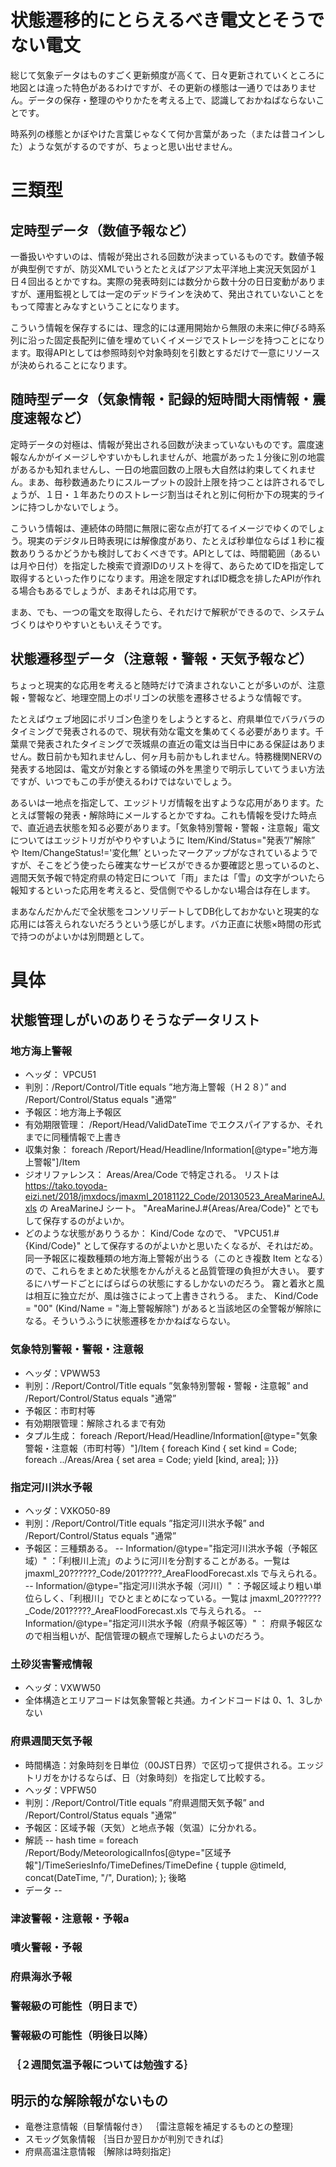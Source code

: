 # 状態遷移的にとらえるべき電文とそうでない電文

総じて気象データはものすごく更新頻度が高くて、日々更新されていくところに地図とは違った特色があるわけですが、その更新の様態は一通りではありません。データの保存・整理のやりかたを考える上で、認識しておかねばならないことです。

時系列の様態とかぼやけた言葉じゃなくて何か言葉があった（または昔コインした）ような気がするのですが、ちょっと思い出せません。

# 三類型
## 定時型データ（数値予報など）

一番扱いやすいのは、情報が発出される回数が決まっているものです。数値予報が典型例ですが、防災XMLでいうとたとえばアジア太平洋地上実況天気図が１日４回出るとかですね。実際の発表時刻には数分から数十分の日日変動がありますが、運用監視としては一定のデッドラインを決めて、発出されていないことをもって障害とみなすということになります。

こういう情報を保存するには、理念的には運用開始から無限の未来に伸びる時系列に沿った固定長配列に値を埋めていくイメージでストレージを持つことになります。取得APIとしては参照時刻や対象時刻を引数とするだけで一意にリソースが決められることになります。

##  随時型データ（気象情報・記録的短時間大雨情報・震度速報など）

定時データの対極は、情報が発出される回数が決まっていないものです。震度速報なんかがイメージしやすいかもしれませんが、地震があった１分後に別の地震があるかも知れませんし、一日の地震回数の上限も大自然は約束してくれません。まあ、毎秒数通あたりにスループットの設計上限を持つことは許されるでしょうが、１日・１年あたりのストレージ割当はそれと別に何桁か下の現実的ラインに持つしかないでしょう。

こういう情報は、連続体の時間に無限に密な点が打てるイメージでゆくのでしょう。現実のデジタル日時表現には解像度があり、たとえば秒単位ならば１秒に複数ありうるかどうかも検討しておくべきです。APIとしては、時間範囲（あるいは月や日付）を指定した検索で資源IDのリストを得て、あらためてIDを指定して取得するといった作りになります。用途を限定すればID概念を排したAPIが作れる場合もあるでしょうが、まあそれは応用です。

まあ、でも、一つの電文を取得したら、それだけで解釈ができるので、システムづくりはやりやすいともいえそうです。

## 状態遷移型データ（注意報・警報・天気予報など）

ちょっと現実的な応用を考えると随時だけで済まされないことが多いのが、注意報・警報など、地理空間上のポリゴンの状態を遷移させるような情報です。

たとえばウェブ地図にポリゴン色塗りをしようとすると、府県単位でバラバラのタイミングで発表されるので、現状有効な電文を集めてくる必要があります。千葉県で発表されたタイミングで茨城県の直近の電文は当日中にある保証はありません。数日前かも知れませんし、何ヶ月も前かもしれません。特務機関NERVの発表する地図は、電文が対象とする領域の外を黒塗りで明示していてうまい方法ですが、いつでもこの手が使えるわけではないでしょう。

あるいは一地点を指定して、エッジトリガ情報を出すような応用があります。たとえば警報の発表・解除時にメールするとかですね。これも情報を受けた時点で、直近過去状態を知る必要があります。「気象特別警報・警報・注意報」電文についてはエッジトリガがやりやすいように Item/Kind/Status="発表”/"解除” や Item/ChangeStatus!='変化無’ といったマークアップがなされているようですが、そこをどう使ったら確実なサービスができるか要確認と思っているのと、週間天気予報で特定府県の特定日について「雨」または「雪」の文字がついたら報知するといった応用を考えると、受信側でやるしかない場合は存在します。

まあなんだかんだで全状態をコンソリデートしてDB化しておかないと現実的な応用には答えられないだろうという感じがします。バカ正直に状態×時間の形式で持つのがよいかは別問題として。

# 具体

## 状態管理しがいのありそうなデータリスト

### 地方海上警報

- ヘッダ： VPCU51
- 判別：/Report/Control/Title equals ”地方海上警報（Ｈ２８）” and /Report/Control/Status equals "通常”
- 予報区：地方海上予報区
- 有効期限管理： /Report/Head/ValidDateTime でエクスパイアするか、それまでに同種情報で上書き
- 収集対象： foreach /Report/Head/Headline/Information[@type="地方海上警報"]/Item
- ジオリファレンス： Areas/Area/Code で特定される。
  リストは https://tako.toyoda-eizi.net/2018/jmxdocs/jmaxml_20181122_Code/20130523_AreaMarineAJ.xls の AreaMarineJ シート。
  "AreaMarineJ.#{Areas/Area/Code}" とでもして保存するのがよいか。
- どのような状態がありうるか：
  Kind/Code なので、 "VPCU51.#{Kind/Code}" として保存するのがよいかと思いたくなるが、それはだめ。
  同一予報区に複数種類の地方海上警報が出うる（このとき複数 Item となる）ので、これらをまとめた状態をかんがえると品質管理の負担が大きい。
  要するにハザードごとにばらばらの状態にするしかないのだろう。
  霧と着氷と風は相互に独立だが、風は強さによって上書きされうる。
  また、 Kind/Code = "00" (Kind/Name = "海上警報解除") があると当該地区の全警報が解除になる。そういうふうに状態遷移をかかねばならない。

### 気象特別警報・警報・注意報

- ヘッダ：VPWW53
- 判別：/Report/Control/Title equals ”気象特別警報・警報・注意報” and /Report/Control/Status equals "通常”
- 予報区：市町村等
- 有効期限管理：解除されるまで有効
- タプル生成：  foreach /Report/Head/Headline/Information[@type="気象警報・注意報（市町村等）"]/Item { foreach Kind { set kind = Code; foreach ../Areas/Area { set area = Code; yield [kind, area]; }}} 

### 指定河川洪水予報

- ヘッダ：VXKO50-89
- 判別：/Report/Control/Title equals ”指定河川洪水予報” and /Report/Control/Status equals "通常”
- 予報区：三種類ある。
-- Information/@type="指定河川洪水予報（予報区域）" ：「利根川上流」のように河川を分割することがある。一覧は jmaxml_20??????_Code/201?????_AreaFloodForecast.xls で与えられる。
-- Information/@type="指定河川洪水予報（河川）"  ：予報区域より粗い単位らしく、「利根川」でひとまとめになっている。一覧は jmaxml_20??????_Code/201?????_AreaFloodForecast.xls で与えられる。
-- Information/@type="指定河川洪水予報（府県予報区等）"  ： 府県予報区なので相当粗いが、配信管理の観点で理解したらよいのだろう。 

### 土砂災害警戒情報

- ヘッダ：VXWW50
- 全体構造とエリアコードは気象警報と共通。カインドコードは 0、1、3しかない

### 府県週間天気予報

- 時間構造：対象時刻を日単位（00JST日界）で区切って提供される。エッジトリガをかけるならば、日（対象時刻）を指定して比較する。
- ヘッダ：VPFW50
- 判別：/Report/Control/Title equals ”府県週間天気予報” and /Report/Control/Status equals "通常”
- 予報区：区域予報（天気）と地点予報（気温）に分かれる。
- 解読
-- hash time = foreach /Report/Body/MeteorologicalInfos[@type="区域予報"]/TimeSeriesInfo/TimeDefines/TimeDefine { tupple @timeId, concat(DateTime, "/", Duration); }; 後略
- データ
-- 

### 津波警報・注意報・予報a
### 噴火警報・予報
### 府県海氷予報
### 警報級の可能性（明日まで）
### 警報級の可能性（明後日以降）
### ｛２週間気温予報については勉強する｝

## 明示的な解除報がないもの

- 竜巻注意情報（目撃情報付き） ｛雷注意報を補足するものとの整理｝
- スモッグ気象情報 ｛当日か翌日かが判別できれば｝
- 府県高温注意情報 ｛解除は時刻指定｝


